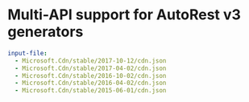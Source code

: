 # Multi-API support for AutoRest v3 generators

``` yaml $(enable-multi-api)
input-file:
  - Microsoft.Cdn/stable/2017-10-12/cdn.json
  - Microsoft.Cdn/stable/2017-04-02/cdn.json
  - Microsoft.Cdn/stable/2016-10-02/cdn.json
  - Microsoft.Cdn/stable/2016-04-02/cdn.json
  - Microsoft.Cdn/stable/2015-06-01/cdn.json
```
